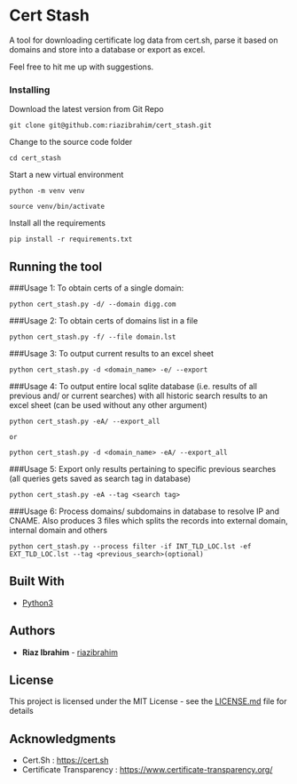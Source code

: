 # Cert Stash

A tool for downloading certificate log data from cert.sh, parse it based on domains and store into a database or export as excel.

Feel free to hit me up with suggestions.

### Installing


Download the latest version from Git Repo

```
git clone git@github.com:riazibrahim/cert_stash.git

```

Change to the source code folder

```
cd cert_stash

```
Start a new virtual environment

```
python -m venv venv

source venv/bin/activate

```

Install all the requirements

```
pip install -r requirements.txt

```

## Running the tool


###Usage 1: To obtain certs of a single domain:
```
python cert_stash.py -d/ --domain digg.com
```
###Usage 2: To obtain certs of domains list in a file
```
python cert_stash.py -f/ --file domain.lst
```
###Usage 3: To output current results to an excel sheet
```
python cert_stash.py -d <domain_name> -e/ --export
```
###Usage 4: To output entire local sqlite database (i.e. results of all previous and/ or current searches) with all historic search results to an excel sheet (can be used without any other argument)
```
python cert_stash.py -eA/ --export_all 

or

python cert_stash.py -d <domain_name> -eA/ --export_all
```
###Usage 5: Export only results pertaining to specific previous searches (all queries gets saved as search tag in database)
```
python cert_stash.py -eA --tag <search tag>
```
###Usage 6: Process domains/ subdomains in database to resolve IP and CNAME. Also produces 3 files which splits the records into external domain, internal domain and others
```
python cert_stash.py --process filter -if INT_TLD_LOC.lst -ef EXT_TLD_LOC.lst --tag <previous_search>(optional) 

```

## Built With

* [Python3](https://www.python.org/download/releases/3.0/) 


## Authors

* **Riaz Ibrahim** - [riazibrahim](https://github.com/https://github.com/riazibrahim/)

## License

This project is licensed under the MIT License - see the [LICENSE.md](LICENSE) file for details

## Acknowledgments

* Cert.Sh : https://cert.sh
* Certificate Transparency : https://www.certificate-transparency.org/